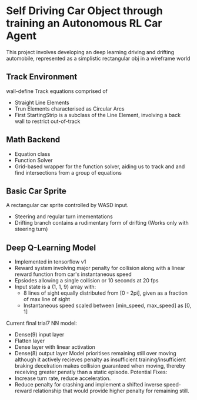 # Self Driving Car Object through training an Autonomous RL Car Agent
This project involves developing an deep learning driving and drifting automobile, represented as a simplistic rectangular obj in a wireframe world
## Track Environment
wall-define Track equations comprised of 
- Straight Line Elements
- Trun Elements characterised as Circular Arcs
- First StartingStrip is a subclass of the Line Element, involving a back wall to restrict out-of-track

## Math Backend
- Equation class 
- Function Solver
- Grid-based wrapper for the function solver, aiding us to track and and find intersections from a group of equations

## Basic Car Sprite
A rectangular car sprite controlled by WASD input. 
- Steering and regular turn imementations
- Drifting branch contains a rudimentary form of drifting (Works only with steering turn)

## Deep Q-Learning Model
- Implemented in tensorflow v1
- Reward system involving major penalty for collision along with a linear reward function from car's instantaneous speed
- Epsiodes allowing a single collision or 10 seconds at 20 fps
- Input state is a (1, 1, 9) array with:
  - 8 lines of sight equally distributed from [0 - 2pi], given as a fraction of max line of sight
  - Instantaneous speed scaled between [min_speed, max_speed] as [0, 1]

Current final trial7 NN model: 
- Dense(9) input layer
- Flatten layer 
- Dense layer with linear activation
- Dense(8) output layer
Model prioritises remaining still over moving although it actively recieves penalty as insufficient training/insufficient braking decelration makes collision guaranteed when moving, thereby receiving greater penatly than a static episode.
Potential Fixes: 
- Increase turn rate, reduce acceleration.
- Reduce penalty for crashing and implement a shifted inverse speed-reward relationship that would provide higher penalty for remaining still.


